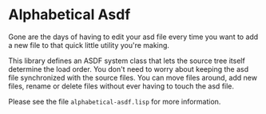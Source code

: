 # Alphabetical Asdf

Gone are the days of having to edit your asd file every time you want
to add a new file to that quick little utility you're making.

This library defines an ASDF system class that lets the source tree
itself determine the load order. You don't need to worry about keeping
the asd file synchronized with the source files. You can move files
around, add new files, rename or delete files without ever having to
touch the asd file.

Please see the file `alphabetical-asdf.lisp` for more information.
